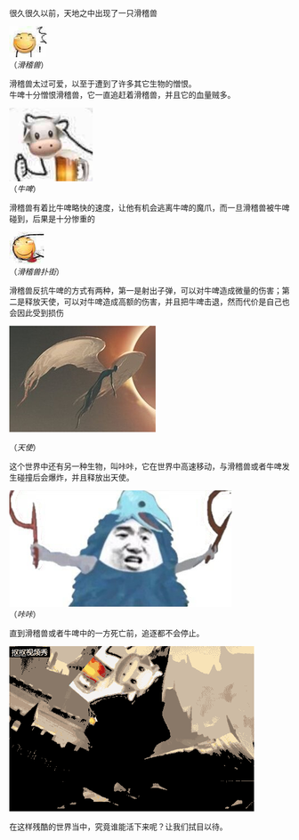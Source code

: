 很久很久以前，天地之中出现了一只滑稽兽  

![](images/滑稽2.jpg)  
（*滑稽兽*）
  
滑稽兽太过可爱，以至于遭到了许多其它生物的憎恨。  
牛啤十分憎恨滑稽兽，它一直追赶着滑稽兽，并且它的血量贼多。

![](images/niupi2.jpg)  
（*牛啤*）

滑稽兽有着比牛啤略快的速度，让他有机会逃离牛啤的魔爪，而一旦滑稽兽被牛啤碰到，后果是十分惨重的

![](images/pogay.jpg)  
（*滑稽兽扑街*）  

滑稽兽反抗牛啤的方式有两种，第一是射出子弹，可以对牛啤造成微量的伤害；第二是释放天使，可以对牛啤造成高额的伤害，并且把牛啤击退，然而代价是自己也会因此受到损伤

![](images/angel.jpg)    

（*天使*）

这个世界中还有另一种生物，叫咔咔，它在世界中高速移动，与滑稽兽或者牛啤发生碰撞后会爆炸，并且释放出天使。

![](images/kakaa2.jpg)  
（*咔咔*）  

直到滑稽兽或者牛啤中的一方死亡前，追逐都不会停止。

![](images/aa.gif)  

在这样残酷的世界当中，究竟谁能活下来呢？让我们拭目以待。
